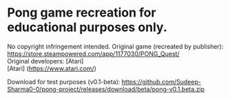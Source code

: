 # Pong game recreation for educational purposes only. <br>
No copyright infringement intended. Original game (recreated by publisher): https://store.steampowered.com/app/1177030/PONG_Quest/ <br>
Original developers: [Atari] <br>
[Atari] (https://www.atari.com/)

Download for test purposes (v0.1-beta): https://github.com/Sudeep-Sharma0-0/pong-project/releases/download/beta/pong-v0.1.beta.zip
